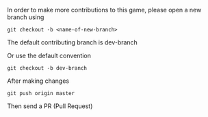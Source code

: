 In order to make more contributions to this game, please open a new branch using

```git
git checkout -b <name-of-new-branch>
```
The default contributing branch is dev-branch

Or use the default convention
```
git checkout -b dev-branch
```

After making changes

```git
git push origin master
```

Then send a PR (Pull Request)

